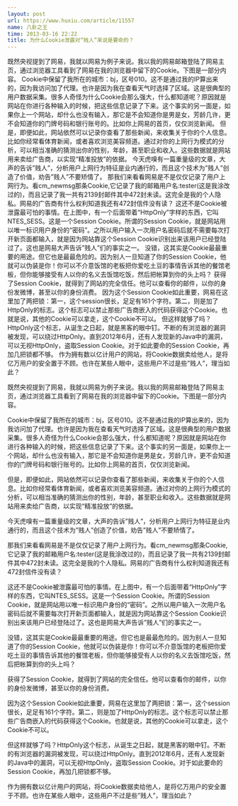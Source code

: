 ```yaml
---
layout: post
url: https://www.huxiu.com/article/11557
name: 八卦之王
time: 2013-03-16 22:22
title: 为什么Cookie泄露对“贱人”来说是要命的？
---
```

既然央视提到了网易，我就以网易为例子来说。我以我的网易邮箱登陆了网易主页，通过浏览器工具看到了网易在我的浏览器中留下的Cookie。下图是一部分内容。 Cookie中保留了我所在的城市：bj，区号010。这不是通过我的IP算出来的，因为我访问加了代理。也许是因为我在查看天气时选择了区域。这是很典型的用户数据采集。很多人奇怪为什么Cookie会那么强大，什么都知道呢？原因就是网站在你进行各种输入的时候，把这些信息记录了下来。这个事实的另一面是，如果你上一个网站，却什么也没有输入，那它是不会知道你是男是女，芳龄几许，更不会知道你的门牌号码和银行账号的。比如你上网易的首页，仅仅浏览新闻。 但是，即便如此，网站依然可以记录你查看了那些新闻，来收集关于你的个人信息。比如你经常看体育新闻，或者喜欢浏览美容频道。通过对你的上网行为模式的分析，可以相当准确的猜测出你的性别，年龄，甚至职业和收入。这些数据就是网站用来卖给广告商，以实现“精准投放”的依据。 今天虎嗅有一篇重量级的文章，大声的告诉”贱人”，分析用户上网行为特征是业内通行的，而且这个技术为”贱人”创造了价值，劝告”贱人”不要矫情了。 那我们来看看网易是不是仅仅记录了用户上网行为。看cm_newmsg那条Cookie,它记录了我的邮箱用户名:tester(这是我涂改过的)，而且记录了我一共有2139封邮件其中472封未读。这完全是我的个人隐私。网易的广告商有什么权利知道我还有472封信件没有读？ 这还不是Cookie被泄露最可怕的事情。在上图中，有一个后面带着“HttpOnly”字样的东西，它叫NTES_SESS。这是一个Session Cookie。所谓的Session Cookie，就是网站用以唯一标识用户身份的“密码”。之所以用户输入一次用户名密码后就不需要每次打开新页面都输入，就是因为网站靠这个Session Cookie识别出来该用户已经登陆过了。这也是网易大声告诉”贱人”们的事实之一。 没错，这其实是Cookie最最重要的用途。但它也是最最危险的。因为别人一旦知道了你的Session Cookie，他就可以伪装是你！你可以不介意饭馆的老板把你爱吃土豆的事情告诉其他的餐馆老板，但你能够接受有人以你的名义去饭馆吃饭，然后把帐算到你的头上吗？ 获得了Session Cookie，就得到了网站的完全信任。他可以查看你的邮件，以你的身份发微博，甚至以你的身份消费。 因为这个Session Cookie如此重要，网易在这里加了两把锁：第一，这个session很长，足足有161个字符。第二，则是加了HttpOnly的标志。这个标志可以禁止那些广告商嵌入的代码获得这个Cookie。也就是说，其他的Cookie可以拿走，这个Cookie不可以。 但这样就够了吗？HttpOnly这个标志，从诞生之日起，就是黑客的眼中钉。不断的有浏览器的漏洞被发现，可以绕过HttpOnly。直到2012年6月，还有人发现新的Java中的漏洞，可以无视HttpOnly，盗取Session Cookie。对于如此要命的Session Cookie，再加几把锁都不够。 作为拥有数以亿计用户的网站，将Cookie数据卖给他人，是将亿万用户的安全置于不顾。也许在某些人眼中，这些用户不过是些”贱人”，理当如此？

既然央视提到了网易，我就以网易为例子来说。我以我的网易邮箱登陆了网易主页，通过浏览器工具看到了网易在我的浏览器中留下的Cookie。下图是一部分内容。

Cookie中保留了我所在的城市：bj，区号010。这不是通过我的IP算出来的，因为我访问加了代理。也许是因为我在查看天气时选择了区域。这是很典型的用户数据采集。很多人奇怪为什么Cookie会那么强大，什么都知道呢？原因就是网站在你进行各种输入的时候，把这些信息记录了下来。这个事实的另一面是，如果你上一个网站，却什么也没有输入，那它是不会知道你是男是女，芳龄几许，更不会知道你的门牌号码和银行账号的。比如你上网易的首页，仅仅浏览新闻。

但是，即便如此，网站依然可以记录你查看了那些新闻，来收集关于你的个人信息。比如你经常看体育新闻，或者喜欢浏览美容频道。通过对你的上网行为模式的分析，可以相当准确的猜测出你的性别，年龄，甚至职业和收入。这些数据就是网站用来卖给广告商，以实现“精准投放”的依据。

今天虎嗅有一篇重量级的文章，大声的告诉”贱人”，分析用户上网行为特征是业内通行的，而且这个技术为”贱人”创造了价值，劝告”贱人”不要矫情了。

那我们来看看网易是不是仅仅记录了用户上网行为。看cm_newmsg那条Cookie,它记录了我的邮箱用户名:tester(这是我涂改过的)，而且记录了我一共有2139封邮件其中472封未读。这完全是我的个人隐私。网易的广告商有什么权利知道我还有472封信件没有读？

这还不是Cookie被泄露最可怕的事情。在上图中，有一个后面带着“HttpOnly”字样的东西，它叫NTES_SESS。这是一个Session Cookie。所谓的Session Cookie，就是网站用以唯一标识用户身份的“密码”。之所以用户输入一次用户名密码后就不需要每次打开新页面都输入，就是因为网站靠这个Session Cookie识别出来该用户已经登陆过了。这也是网易大声告诉”贱人”们的事实之一。

没错，这其实是Cookie最最重要的用途。但它也是最最危险的。因为别人一旦知道了你的Session Cookie，他就可以伪装是你！你可以不介意饭馆的老板把你爱吃土豆的事情告诉其他的餐馆老板，但你能够接受有人以你的名义去饭馆吃饭，然后把帐算到你的头上吗？

获得了Session Cookie，就得到了网站的完全信任。他可以查看你的邮件，以你的身份发微博，甚至以你的身份消费。

因为这个Session Cookie如此重要，网易在这里加了两把锁：第一，这个session很长，足足有161个字符。第二，则是加了HttpOnly的标志。这个标志可以禁止那些广告商嵌入的代码获得这个Cookie。也就是说，其他的Cookie可以拿走，这个Cookie不可以。

但这样就够了吗？HttpOnly这个标志，从诞生之日起，就是黑客的眼中钉。不断的有浏览器的漏洞被发现，可以绕过HttpOnly。直到2012年6月，还有人发现新的Java中的漏洞，可以无视HttpOnly，盗取Session Cookie。对于如此要命的Session Cookie，再加几把锁都不够。

作为拥有数以亿计用户的网站，将Cookie数据卖给他人，是将亿万用户的安全置于不顾。也许在某些人眼中，这些用户不过是些”贱人”，理当如此？

